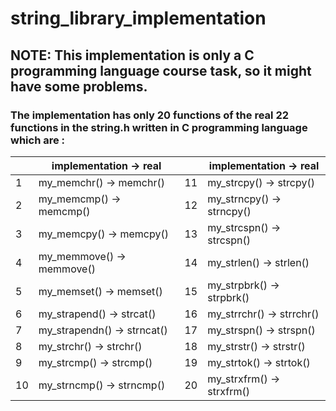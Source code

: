 # string_library_implementation
## NOTE: This implementation is only a C programming language course task, so it might have some problems.
### The implementation has only 20 functions of the real 22 functions in the string.h written in C programming language which are :

  |   | implementation -> real         |   | implementation -> real       |
  | - |------------------------------ | - |------------------------------ |
  |1  | my_memchr() -> memchr()        |11 | my_strcpy() -> strcpy()      |
  |2  | my_memcmp() -> memcmp()        |12 | my_strncpy() -> strncpy()    |
  |3  | my_memcpy() -> memcpy()        |13 | my_strcspn() -> strcspn()    |
  |4  | my_memmove() -> memmove()      |14 | my_strlen() -> strlen()      |
  |5  | my_memset() -> memset()        |15 | my_strpbrk() -> strpbrk()    |
  |6  | my_strapend() -> strcat()      |16 | my_strrchr() -> strrchr()    |
  |7  | my_strapendn() -> strncat()    |17 | my_strspn() -> strspn()      |
  |8  | my_strchr() -> strchr()        |18 | my_strstr() -> strstr()      |
  |9  | my_strcmp() -> strcmp()        |19 | my_strtok() -> strtok()      |
  |10 | my_strncmp() -> strncmp()      |20 | my_strxfrm() -> strxfrm()    |
